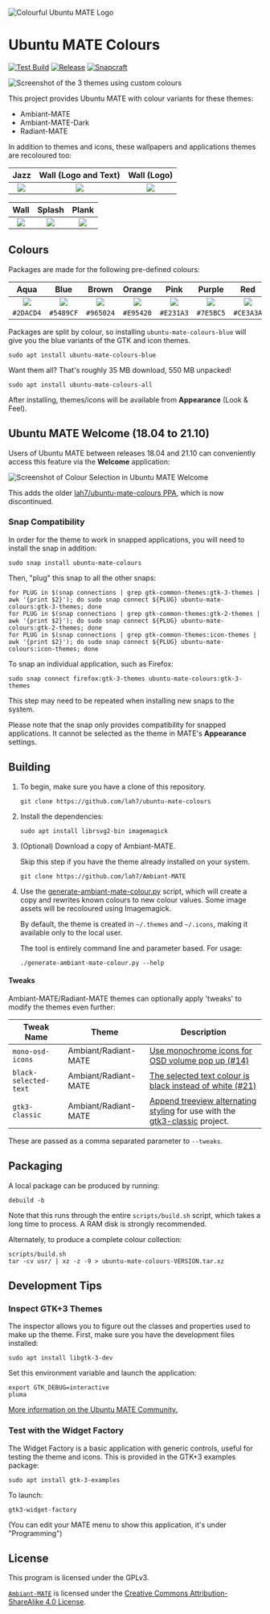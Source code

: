 
![Colourful Ubuntu MATE Logo](.github/readme/logo-small.png)

# Ubuntu MATE Colours

[![Test Build](https://github.com/lah7/ubuntu-mate-colours/workflows/Test%20Build/badge.svg?event=push)](https://github.com/lah7/ubuntu-mate-colours/actions?query=workflow%3A%22Test+Build%22)
[![Release](https://img.shields.io/github/release/lah7/ubuntu-mate-colours.svg)](https://github.com/lah7/ubuntu-mate-colours/releases)
[![Snapcraft](https://snapcraft.io/ubuntu-mate-colours/badge.svg)](https://snapcraft.io/ubuntu-mate-colours)

![Screenshot of the 3 themes using custom colours](.github/readme/screenshot@2x.jpg)

This project provides Ubuntu MATE with colour variants for these themes:

* Ambiant-MATE
* Ambiant-MATE-Dark
* Radiant-MATE

In addition to themes and icons, these wallpapers and applications themes
are recoloured too:

| Jazz                  | Wall (Logo and Text)              | Wall (Logo)     |
| :-------------------: | :-------------------------------: | :-------------: |
| ![](.github/readme/wall-jazz.jpg) | ![](.github/readme/wall-logo-text.jpg) | ![](.github/readme/wall-logo.jpg)

| Wall                  | Splash                            | Plank
| :-------------------: | :-------------------------------: | :-------------: |
| ![](.github/readme/wall.jpg) | ![](.github/readme/wall-splash.jpg) | ![](.github/readme/plank.jpg)


## Colours

Packages are made for the following pre-defined colours:

| Aqua                  | Blue                  | Brown                  | Orange                  | Pink                  | Purple                  | Red                  | Teal                  | Yellow                  |
| :-------------------: | :-------------------: | :--------------------: | :---------------------: | :-------------------: | :---------------------: | :------------------: | :-------------------: | :---------------------: |
| ![](.github/readme/aqua.png) | ![](.github/readme/blue.png) | ![](.github/readme/brown.png) | ![](.github/readme/orange.png) | ![](.github/readme/pink.png) | ![](.github/readme/purple.png) | ![](.github/readme/red.png) | ![](.github/readme/teal.png) | ![](.github/readme/yellow.png) |
| `#2DACD4`             | `#5489CF`             | `#965024`              | `#E95420`               | `#E231A3`             | `#7E5BC5`               | `#CE3A3A`            | `#1CB39F`             | `#DFCA25`               |

Packages are split by colour, so installing `ubuntu-mate-colours-blue` will
give you the blue variants of the GTK and icon themes.

    sudo apt install ubuntu-mate-colours-blue

Want them all? That's roughly 35 MB download, 550 MB unpacked!

    sudo apt install ubuntu-mate-colours-all

After installing, themes/icons will be available from **Appearance** (Look & Feel).


## Ubuntu MATE Welcome (18.04 to 21.10)

Users of Ubuntu MATE between releases 18.04 and 21.10 can conveniently access
this feature via the **Welcome** application:

![Screenshot of Colour Selection in Ubuntu MATE Welcome](.github/readme/welcome.png)

This adds the older [lah7/ubuntu-mate-colours PPA](https://launchpad.net/~lah7/+archive/ubuntu/ubuntu-mate-colours/),
which is now discontinued.


### Snap Compatibility

In order for the theme to work in snapped applications, you will need to
install the snap in addition:

    sudo snap install ubuntu-mate-colours

Then, "plug" this snap to all the other snaps:

    for PLUG in $(snap connections | grep gtk-common-themes:gtk-3-themes | awk '{print $2}'); do sudo snap connect ${PLUG} ubuntu-mate-colours:gtk-3-themes; done
    for PLUG in $(snap connections | grep gtk-common-themes:gtk-2-themes | awk '{print $2}'); do sudo snap connect ${PLUG} ubuntu-mate-colours:gtk-2-themes; done
    for PLUG in $(snap connections | grep gtk-common-themes:icon-themes | awk '{print $2}'); do sudo snap connect ${PLUG} ubuntu-mate-colours:icon-themes; done

To snap an individual application, such as Firefox:

    sudo snap connect firefox:gtk-3-themes ubuntu-mate-colours:gtk-3-themes

This step may need to be repeated when installing new snaps to the system.

Please note that the snap only provides compatibility for snapped applications. It cannot
be selected as the theme in MATE's **Appearance** settings.


## Building

1. To begin, make sure you have a clone of this repository.

       git clone https://github.com/lah7/ubuntu-mate-colours

1. Install the dependencies:

       sudo apt install librsvg2-bin imagemagick

1. (Optional) Download a copy of Ambiant-MATE.

    Skip this step if you have the theme already installed on your system.

       git clone https://github.com/lah7/Ambiant-MATE

1. Use the [generate-ambiant-mate-colour.py](generate-ambiant-mate-colour.py)
script, which will create a copy and rewrites known colours to new colour
values. Some image assets will be recoloured using Imagemagick.

    By default, the theme is created in `~/.themes` and `~/.icons`, making it
available only to the local user.

    The tool is entirely command line and parameter based. For usage:

       ./generate-ambiant-mate-colour.py --help


#### Tweaks

Ambiant-MATE/Radiant-MATE themes can optionally apply 'tweaks' to modify the
themes even further:

| Tweak Name             | Theme                | Description                  |
| ---------------------- | -------------------- | ---------------------------- |
| `mono-osd-icons`       | Ambiant/Radiant-MATE | [Use monochrome icons for OSD volume pop up (#14)](https://github.com/lah7/ubuntu-mate-colours/issues/14)
| `black-selected-text`  | Ambiant/Radiant-MATE | [The selected text colour is black instead of white (#21)](https://github.com/lah7/ubuntu-mate-colours/issues/21)
| `gtk3-classic`         | Ambiant/Radiant-MATE | [Append treeview alternating styling](https://github.com/lah7/gtk3-classic/wiki/Treeview:-Alternating-Colours-CSS) for use with the [gtk3-classic](https://github.com/lah7/gtk3-classic) project.

These are passed as a comma separated parameter to `--tweaks`.


## Packaging

A local package can be produced by running:

    debuild -b

Note that this runs through the entire `scripts/build.sh` script, which takes a
long time to process. A RAM disk is strongly recommended.

Alternately, to produce a complete colour collection:

    scripts/build.sh
    tar -cv usr/ | xz -z -9 > ubuntu-mate-colours-VERSION.tar.xz


## Development Tips

### Inspect GTK+3 Themes

The inspector allows you to figure out the classes and properties used to make
up the theme. First, make sure you have the development files installed:

    sudo apt install libgtk-3-dev

Set this environment variable and launch the application:

    export GTK_DEBUG=interactive
    pluma

[More information on the Ubuntu MATE Community.](https://ubuntu-mate.community/t/20150)


### Test with the Widget Factory

The Widget Factory is a basic application with generic controls, useful for testing
the theme and icons. This is provided in the GTK+3 examples package:

    sudo apt install gtk-3-examples

To launch:

    gtk3-widget-factory

(You can edit your MATE menu to show this application, it's under "Programming")


## License

This program is licensed under the GPLv3.

[`Ambiant-MATE`] is licensed under the [Creative Commons Attribution-ShareAlike 4.0 License].


[`Ambiant-MATE`]: https://github.com/lah7/Ambiant-MATE
[Creative Commons Attribution-ShareAlike 4.0 License]: https://creativecommons.org/licenses/by-sa/4.0/

